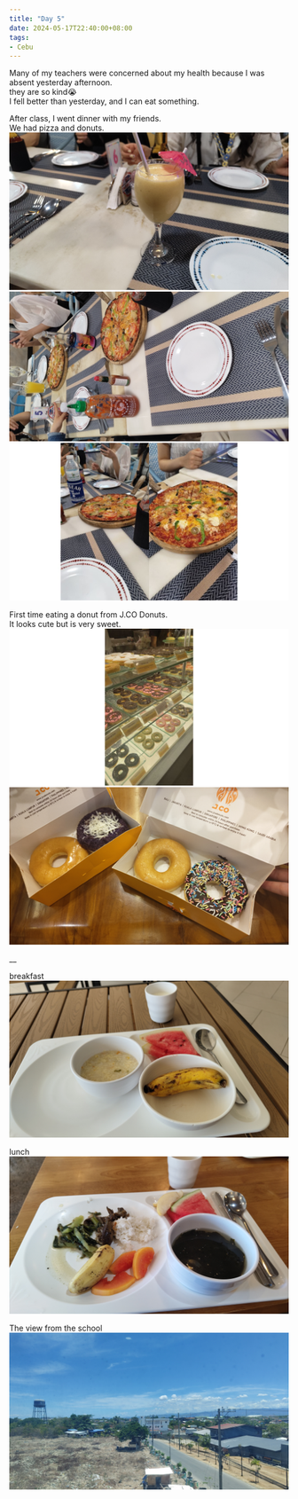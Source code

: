 ```yaml
---
title: "Day 5"
date: 2024-05-17T22:40:00+08:00
tags:
- Cebu
---
```



Many of my teachers were concerned about my health because I was absent yesterday afternoon.  
they are so kind😭  
I fell better than yesterday, and I can eat something.

After class, I went dinner with my friends.  
We had pizza and donuts.  
![pizza](image3.jpg)
![pizza](image4.jpg)
![pizza](image5.jpg)


First time eating a donut from J.CO Donuts.  
It looks cute but is very sweet.
![donuts](image6.jpg)
![donuts](image7.jpg)


__

breakfast
![breakfast](image1.jpg)

lunch
![lunch](image2.jpg)


The view from the school
![view](image8.jpg)
